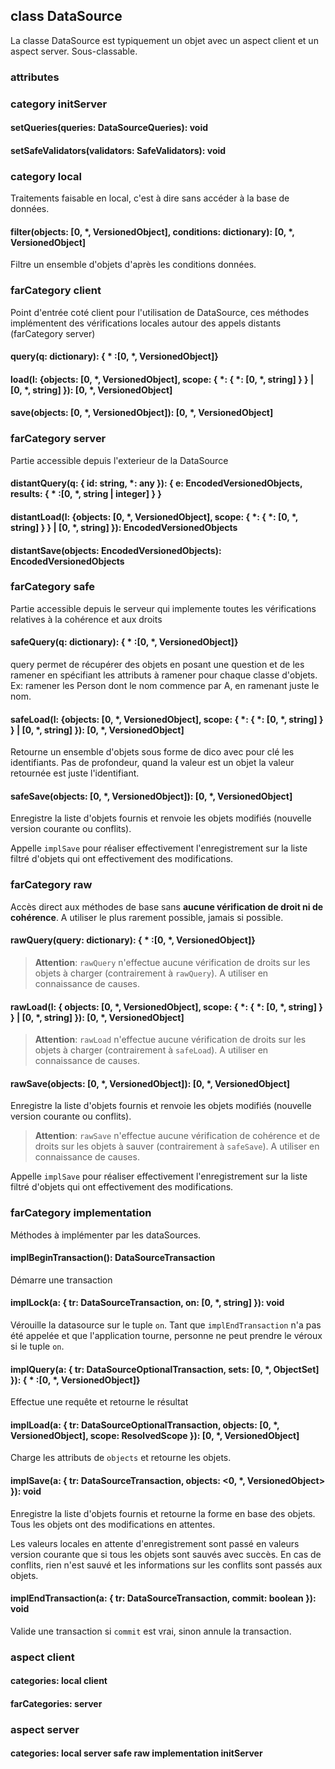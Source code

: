 ## class DataSource

La classe DataSource est typiquement un objet avec un aspect client et un aspect server.
Sous-classable.

### attributes

### category initServer

#### setQueries(queries: DataSourceQueries): void
#### setSafeValidators(validators: SafeValidators): void

### category local

Traitements faisable en local, c'est à dire sans accéder à la base de données.

#### filter(objects: [0, *, VersionedObject], conditions: dictionary): [0, *, VersionedObject]
Filtre un ensemble d'objets d'après les conditions données.

### farCategory client

Point d'entrée coté client pour l'utilisation de DataSource, ces méthodes implémentent des vérifications locales autour des appels distants (farCategory server)

#### query(q: dictionary): { * :[0, *, VersionedObject]}

#### load(l: {objects: [0, *, VersionedObject], scope: { *: { *: [0, *, string] } } | [0, *, string] }): [0, *, VersionedObject]

#### save(objects: [0, *, VersionedObject]): [0, *, VersionedObject]

### farCategory server

Partie accessible depuis l'exterieur de la DataSource

#### distantQuery(q: { id: string, *: any }): { e: EncodedVersionedObjects, results: { * :[0, *, string | integer] } }

#### distantLoad(l: {objects: [0, *, VersionedObject], scope: { *: { *: [0, *, string] } } | [0, *, string] }): EncodedVersionedObjects

#### distantSave(objects: EncodedVersionedObjects): EncodedVersionedObjects

### farCategory safe

Partie accessible depuis le serveur qui implemente toutes les vérifications relatives à la cohérence et aux droits

#### safeQuery(q: dictionary): { * :[0, *, VersionedObject]}
query permet de récupérer des objets en posant une question et de les ramener en spécifiant les attributs à ramener pour chaque classe d'objets.
Ex: ramener les Person dont le nom commence par A, en ramenant juste le nom.

#### safeLoad(l: {objects: [0, *, VersionedObject], scope: { *: { *: [0, *, string] } } | [0, *, string] }): [0, *, VersionedObject]
Retourne un ensemble d'objets sous forme de dico avec pour clé les identifiants.
Pas de profondeur, quand la valeur est un objet la valeur retournée est juste l'identifiant.

#### safeSave(objects: [0, *, VersionedObject]): [0, *, VersionedObject]
Enregistre la liste d'objets fournis et renvoie les objets modifiés (nouvelle version courante ou conflits).

Appelle `implSave` pour réaliser effectivement l'enregistrement sur la liste filtré d'objets qui ont effectivement des modifications.

### farCategory raw

Accès direct aux méthodes de base sans __aucune vérification de droit ni de cohérence__.
A utiliser le plus rarement possible, jamais si possible.

#### rawQuery(query: dictionary): { * :[0, *, VersionedObject]}

> __Attention__: `rawQuery` n'effectue aucune vérification de droits sur les objets à charger (contrairement à `rawQuery`). A utiliser en connaissance de causes.

#### rawLoad(l: { objects: [0, *, VersionedObject], scope: { *: { *: [0, *, string] } } | [0, *, string] }): [0, *, VersionedObject]

> __Attention__: `rawLoad` n'effectue aucune vérification de droits sur les objets à charger (contrairement à `safeLoad`). A utiliser en connaissance de causes.

#### rawSave(objects: [0, *, VersionedObject]): [0, *, VersionedObject]
Enregistre la liste d'objets fournis et renvoie les objets modifiés (nouvelle version courante ou conflits).

> __Attention__: `rawSave` n'effectue aucune vérification de cohérence et de droits sur les objets à sauver (contrairement à `safeSave`). A utiliser en connaissance de causes.

Appelle `implSave` pour réaliser effectivement l'enregistrement sur la liste filtré d'objets qui ont effectivement des modifications.

### farCategory implementation

Méthodes à implémenter par les dataSources.

#### implBeginTransaction(): DataSourceTransaction

Démarre une transaction

#### implLock(a: { tr: DataSourceTransaction, on: [0, *, string] }): void

Vérouille la datasource sur le tuple `on`. Tant que `implEndTransaction` n'a pas été appelée et que l'application tourne, personne ne peut prendre le véroux si le tuple `on`.

#### implQuery(a: { tr: DataSourceOptionalTransaction, sets: [0, *, ObjectSet] }): { * :[0, *, VersionedObject]}

Effectue une requête et retourne le résultat

#### implLoad(a: { tr: DataSourceOptionalTransaction, objects: [0, *, VersionedObject], scope: ResolvedScope }): [0, *, VersionedObject]

Charge les attributs de `objects` et retourne les objets.

#### implSave(a: { tr: DataSourceTransaction, objects: <0, *, VersionedObject> }): void

Enregistre la liste d'objets fournis et retourne la forme en base des objets.
Tous les objets ont des modifications en attentes.

Les valeurs locales en attente d'enregistrement sont passé en valeurs version courante que si tous les objets sont sauvés avec succès.
En cas de conflits, rien n'est sauvé et les informations sur les conflits sont passés aux objets.

#### implEndTransaction(a: { tr: DataSourceTransaction, commit: boolean }): void

Valide une transaction si `commit` est vrai, sinon annule la transaction.


### aspect client
#### categories: local client
#### farCategories: server

### aspect server
#### categories: local server safe raw implementation initServer
